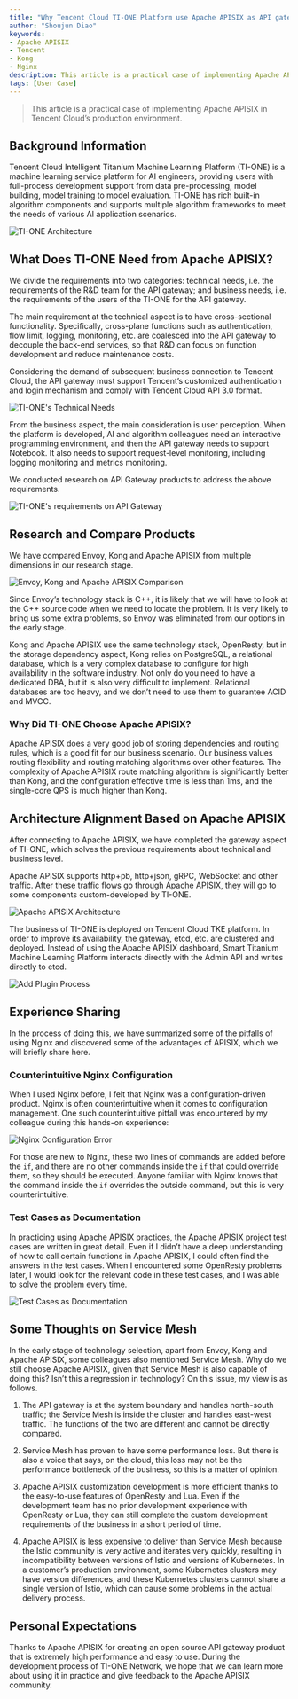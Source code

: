 ```yaml
---
title: "Why Tencent Cloud TI-ONE Platform use Apache APISIX as API gateway?"
author: "Shoujun Diao"
keywords:
- Apache APISIX
- Tencent
- Kong
- Nginx
description: This article is a practical case of implementing Apache APISIX in Tencent Cloud’s production environment.
tags: [User Case]
---
```


> This article is a practical case of implementing Apache APISIX in Tencent Cloud’s production environment.

<!--truncate-->

## Background Information

Tencent Cloud Intelligent Titanium Machine Learning Platform (TI-ONE) is a machine learning service platform for AI engineers, providing users with full-process development support from data pre-processing, model building, model training to model evaluation. TI-ONE has rich built-in algorithm components and supports multiple algorithm frameworks to meet the needs of various AI application scenarios.

![TI-ONE Architecture](https://static.apiseven.com/202108/1631781110822-39c59a83-aa18-4934-a2ef-43cd58866878.jpg)

## What Does TI-ONE Need from Apache APISIX?

We divide the requirements into two categories: technical needs, i.e. the requirements of the R&D team for the API gateway; and business needs, i.e. the requirements of the users of the TI-ONE for the API gateway.

The main requirement at the technical aspect is to have cross-sectional functionality. Specifically, cross-plane functions such as authentication, flow limit, logging, monitoring, etc. are coalesced into the API gateway to decouple the back-end services, so that R&D can focus on function development and reduce maintenance costs.

Considering the demand of subsequent business connection to Tencent Cloud, the API gateway must support Tencent’s customized authentication and login mechanism and comply with Tencent Cloud API 3.0 format.

![TI-ONE's Technical Needs](https://static.apiseven.com/202108/1632067141398-816af366-f7d5-47ad-ad85-3df534ada734.58)

From the business aspect, the main consideration is user perception. When the platform is developed, AI and algorithm colleagues need an interactive programming environment, and then the API gateway needs to support Notebook. It also needs to support request-level monitoring, including logging monitoring and metrics monitoring.

We conducted research on API Gateway products to address the above requirements.

![TI-ONE's requirements on  API Gateway](https://static.apiseven.com/202108/1631781748143-8e30a89c-99b8-45ed-b6e6-1dddaa838342.jpg)

## Research and Compare Products

We have compared Envoy, Kong and Apache APISIX from multiple dimensions in our research stage.

![Envoy, Kong and Apache APISIX Comparison](https://static.apiseven.com/202108/1631781764958-a2cadf83-80b4-4b50-ba42-76b21d0d211a.jpg)

Since Envoy’s technology stack is C++, it is likely that we will have to look at the C++ source code when we need to locate the problem. It is very likely to bring us some extra problems, so Envoy was eliminated from our options in the early stage.

Kong and Apache APISIX use the same technology stack, OpenResty, but in the storage dependency aspect, Kong relies on PostgreSQL, a relational database, which is a very complex database to configure for high availability in the software industry. Not only do you need to have a dedicated DBA, but it is also very difficult to implement. Relational databases are too heavy, and we don’t need to use them to guarantee ACID and MVCC.

### Why Did TI-ONE Choose Apache APISIX?

Apache APISIX does a very good job of storing dependencies and routing rules, which is a good fit for our business scenario. Our business values routing flexibility and routing matching algorithms over other features. The complexity of Apache APISIX route matching algorithm is significantly better than Kong, and the configuration effective time is less than 1ms, and the single-core QPS is much higher than Kong.

## Architecture Alignment Based on Apache APISIX

After connecting to Apache APISIX, we have completed the gateway aspect of TI-ONE, which solves the previous requirements about technical and business level.

Apache APISIX supports http+pb, http+json, gRPC, WebSocket and other traffic. After these traffic flows go through Apache APISIX, they will go to some components custom-developed by TI-ONE.

![Apache APISIX Architecture](https://static.apiseven.com/202108/1631781850656-4235a4e8-2792-48ae-9c98-b4d75628a476.jpg)

The business of TI-ONE is deployed on Tencent Cloud TKE platform. In order to improve its availability, the gateway, etcd, etc. are clustered and deployed. Instead of using the Apache APISIX dashboard, Smart Titanium Machine Learning Platform interacts directly with the Admin API and writes directly to etcd.

![Add Plugin Process](https://static.apiseven.com/202108/1631781876752-faf1b7d0-abbb-4313-879c-e00d2b28334a.jpg)

## Experience Sharing

In the process of doing this, we have summarized some of the pitfalls of using Nginx and discovered some of the advantages of APISIX, which we will briefly share here.

### Counterintuitive Nginx Configuration

When I used Nginx before, I felt that Nginx was a configuration-driven product. Nginx is often counterintuitive when it comes to configuration management. One such counterintuitive pitfall was encountered by my colleague during this hands-on experience:

![Nginx Configuration Error](https://static.apiseven.com/202108/1631781909354-0fada4fa-1154-4974-ae3d-292ab46e5889.jpg)

For those are new to Nginx, these two lines of commands are added before the `if`, and there are no other commands inside the `if` that could override them, so they should be executed. Anyone familiar with Nginx knows that the command inside the `if` overrides the outside command, but this is very counterintuitive.

### Test Cases as Documentation

In practicing using Apache APISIX practices, the Apache APISIX project test cases are written in great detail. Even if I didn’t have a deep understanding of how to call certain functions in Apache APISIX, I could often find the answers in the test cases. When I encountered some OpenResty problems later, I would look for the relevant code in these test cases, and I was able to solve the problem every time.

![Test Cases as Documentation](https://static.apiseven.com/202108/1631781920390-a504ce7c-1ccd-4fb8-99a2-09d74be6bb7e.jpg)

## Some Thoughts on Service Mesh

In the early stage of technology selection, apart from Envoy, Kong and Apache APISIX, some colleagues also mentioned Service Mesh. Why do we still choose Apache APISIX, given that Service Mesh is also capable of doing this? Isn’t this a regression in technology? On this issue, my view is as follows.

1. The API gateway is at the system boundary and handles north-south traffic; the Service Mesh is inside the cluster and handles east-west traffic. The functions of the two are different and cannot be directly compared.

1. Service Mesh has proven to have some performance loss. But there is also a voice that says, on the cloud, this loss may not be the performance bottleneck of the business, so this is a matter of opinion.

1. Apache APISIX customization development is more efficient thanks to the easy-to-use features of OpenResty and Lua. Even if the development team has no prior development experience with OpenResty or Lua, they can still complete the custom development requirements of the business in a short period of time.

1. Apache APISIX is less expensive to deliver than Service Mesh because the Istio community is very active and iterates very quickly, resulting in incompatibility between versions of Istio and versions of Kubernetes. In a customer’s production environment, some Kubernetes clusters may have version differences, and these Kubernetes clusters cannot share a single version of Istio, which can cause some problems in the actual delivery process.

## Personal Expectations

Thanks to Apache APISIX for creating an open source API gateway product that is extremely high performance and easy to use. During the development process of TI-ONE Network, we hope that we can learn more about using it in practice and give feedback to the Apache APISIX community.
